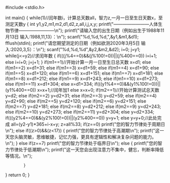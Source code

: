 #include <stdio.h>

int main()
{
	while(1)//闰年数i，计算总天数all，智力z,一月一日至生日天数x，至测定天数y
	{
		int y1,y2,m1,m2,d1,d2,z,all,i,j,x,y;
			printf("————————人体生物节律————————\n");
			printf("请输入您的出生日期（例如出生于1988年11月13日 输入:1988,11,13）：\n");
			scanf("%d,%d,%d,",&y1,&m1,&d1);
			fflush(stdin);
			printf("请您期望测定的日期（例如欲测2020年3月5日 输入:2020,3,5）：\n");
			scanf("%d,%d,%d",&y2,&m2,&d2);
			i=0;
			j=y1;
			while(j<=y2)//求闰年数
			{
			if(((j%4==0)&&(j%100!=0))||(j%400==0))
				i=i+1;
			else
			i=i+0;
			j=j+1;
			}
			if(m1==1)//开始计算一月一日至生日总天数
				x=d1;
			else if(m1==2)
				x=d1+31;
			else if(m1==3)
				x=d1+59;
			else if(m1==4)
				x=d1+90;
			else if(m1==5)
				x=d1+120;
			else if(m1==6)
				x=d1+151;
			else if(m1==7)
				x=d1+181;
			else if(m1==8)
				x=d1+212;
			else if(m1==9)
				x=d1+243;
			else if(m1==10)
				x=d1+273;
			else if(m1==11)
				x=d1+304;
			else
				x=d1+334;
			if(((y1%4==0)&&(y1%100!=0))||(y1%400==0))
				x=x+1;//闰年加1
			else
				x=x+0;
			if(m2==1)//开始计算测试总天数
				y=d2;
			else if(m2==2)
				y=d2+31;
			else if(m2==3)
				y=d2+59;
			else if(m2==4)
				y=d2+90;
			else if(m2==5)
				y=d2+120;
			else if(m2==6)
				y=d2+151;
			else if(m2==7)
				y=d2+181;
			else if(m2==8)
				y=d2+212;
			else if(m2==9)
				y=d2+243;
			else if(m2==10)
				y=d2+273;
			else if(m2==11)
				y=d2+304;
			else
				y=d2+334;
			if(((y2%4==0)&&(y2%100!=0))||(y2%400==0))
				y=y+1;
			else
				y=y+0;//此处完成
			all=(y2-y1)*365+i-x+y;
			z=all%33;
			if(z==0)
				printf("您的智力节律处于周期日\n");
			else if((z>0)&&(z<17))
			{
				printf("您的智力节律处于高潮期\n");
				printf("这一天您头脑灵敏，思维敏捷，记忆力强，更具有逻辑性和解决复杂问题的能力。\n");
			}
			else if(z==7)
				printf("您的智力节律处于临界日\n");
			else
			{
				printf("您的智力节律处于低潮期\n");
				printf("这一天您会出现注意力不集中，健忘，判断率降低等情况。\n");
			
			}
}
		return 0;
}
